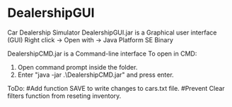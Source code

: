 # DealershipGUI
Car Dealership Simulator
DealershipGUI.jar is a Graphical user interface (GUI) 
Right click -> Open with -> Java Platform SE Binary

DealershipCMD.jar is a Command-line interface 
To open in CMD: 
1) Open command prompt inside the folder.
2) Enter "java -jar .\DealershipCMD.jar" and press enter.

ToDo:
#Add function SAVE to write changes to cars.txt file.
#Prevent Clear filters function from reseting inventory.
